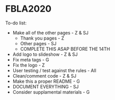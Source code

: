 # FBLA2020

To-do list:

- Make all of the other pages - Z & SJ
  - Thank you pages - Z
  - Other pages - SJ
  - COMPLETE THIS ASAP BEFORE THE 14TH
- Add logo to slideshow - Z & SJ
- Fix meta tags - G
- Fix the logo - Z
- User testing / test against the rules - All
- Clean/comment code - Z & SJ
- Make this a proper README - G
- DOCUMENT EVERYTHING - SJ
- Consider supplamental materials - G
